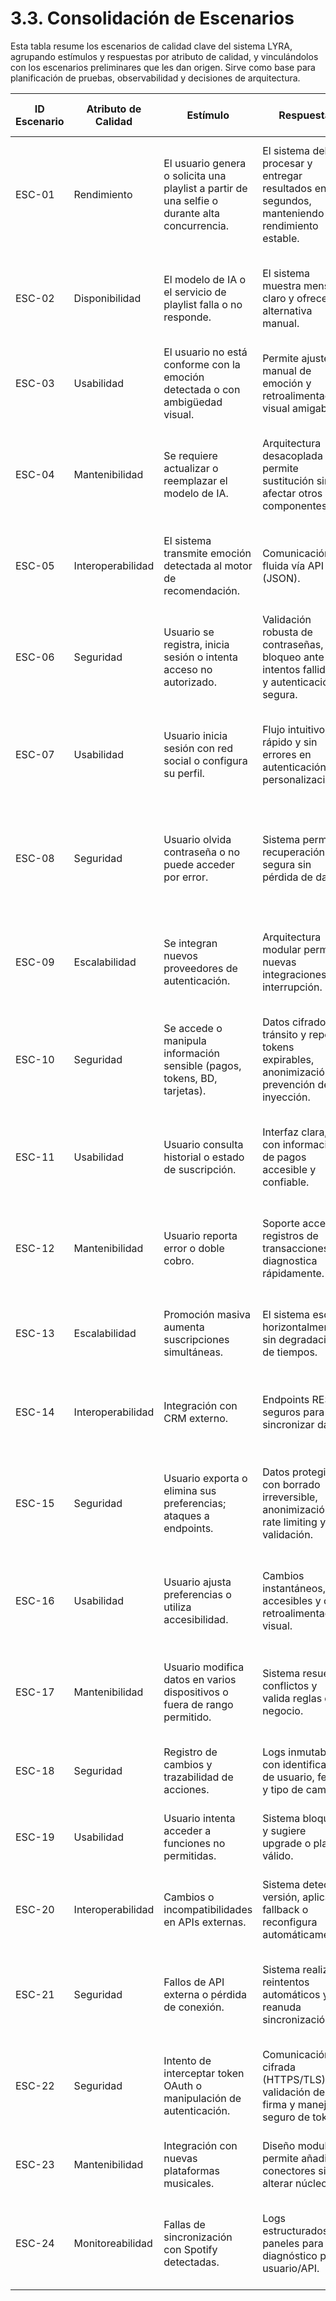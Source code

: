 # 3.3. Consolidación de Escenarios

Esta tabla resume los escenarios de calidad clave del sistema LYRA, agrupando estímulos y respuestas por atributo de calidad, y vinculándolos con los escenarios preliminares que les dan origen. Sirve como base para planificación de pruebas, observabilidad y decisiones de arquitectura.

| ID Escenario | Atributo de Calidad | Estímulo | Respuesta | ID Escenario Preliminar | Sustento | Comentarios |
|---|---|---|---|---|---|---|
| ESC-01 | Rendimiento | El usuario genera o solicita una playlist a partir de una selfie o durante alta concurrencia. | El sistema debe procesar y entregar resultados en <5 segundos, manteniendo rendimiento estable. | ESCP-02, ESCP-05 | Ambos casos miden la latencia total del flujo de generación ante distintas cargas. | El QA y el desarrollador deben asegurar procesamiento eficiente en cargas normales y pico. |
| ESC-02 | Disponibilidad | El modelo de IA o el servicio de playlist falla o no responde. | El sistema muestra mensaje claro y ofrece alternativa manual. | ESCP-04, ESCP-10 | Ambos tratan sobre fallas del modelo IA y manejo de errores para mantener operatividad. | El arquitecto y el CEO deben asegurar monitoreo continuo y recuperación automática. |
| ESC-03 | Usabilidad | El usuario no está conforme con la emoción detectada o con ambigüedad visual. | Permite ajuste manual de emoción y retroalimentación visual amigable. | ESCP-03, ESCP-06 | Se enfocan en control y comprensión del usuario ante detección emocional. | El diseñador UX/UI debe priorizar claridad visual y empoderar al usuario. |
| ESC-04 | Mantenibilidad | Se requiere actualizar o reemplazar el modelo de IA. | Arquitectura desacoplada permite sustitución sin afectar otros componentes. | ESCP-08 | Caso único relevante. | El CTO debe garantizar despliegues sin interrupciones ni dependencias rotas. |
| ESC-05 | Interoperabilidad | El sistema transmite emoción detectada al motor de recomendación. | Comunicación fluida vía API (JSON). | ESCP-07 | Caso único relevante. | El backend debe asegurar integración estable entre módulos IA y playlist. |
| ESC-06 | Seguridad | Usuario se registra, inicia sesión o intenta acceso no autorizado. | Validación robusta de contraseñas, bloqueo ante intentos fallidos, y autenticación segura. | ESCP-11, ESCP-14, ESCP-17 | Los tres tratan la validación segura de credenciales y manejo de accesos. | El CEO y el tester deben asegurar cumplimiento de políticas de seguridad y protección de datos. |
| ESC-07 | Usabilidad | Usuario inicia sesión con red social o configura su perfil. | Flujo intuitivo, rápido y sin errores en autenticación o personalización. | ESCP-12, ESCP-16 | Ambos tratan fluidez y claridad en interacciones del usuario con la interfaz. | El CTO y el diseñador UX/UI deben garantizar una experiencia coherente y sin fricción. |
| ESC-08 | Seguridad | Usuario olvida contraseña o no puede acceder por error. | Sistema permite recuperación segura sin pérdida de datos. | ESCP-13, ESCP-18 | Casos relacionados con mantenimiento de acceso sin pérdida de cuenta. | El desarrollador mobile y soporte técnico deben asegurar procesos confiables de recuperación. |
| ESC-09 | Escalabilidad | Se integran nuevos proveedores de autenticación. | Arquitectura modular permite nuevas integraciones sin interrupción. | ESCP-20, ESCP-19 | Ambos apuntan a expansión futura con flexibilidad en el ciclo de desarrollo. | El arquitecto y Scrum Master deben mantener estructura escalable y adaptable. |
| ESC-10 | Seguridad | Se accede o manipula información sensible (pagos, tokens, BD, tarjetas). | Datos cifrados en tránsito y reposo, tokens expirables, anonimización y prevención de inyección. | ESCP-21, ESCP-22, ESCP-23, ESCP-28, ESCP-30 | Todos los escenarios tratan la protección de datos financieros o confidenciales. | El CTO y el DBA deben garantizar cifrado, rotación de llaves y cumplimiento PCI-DSS. |
| ESC-11 | Usabilidad | Usuario consulta historial o estado de suscripción. | Interfaz clara, con información de pagos accesible y confiable. | ESCP-25 | Caso único. | El diseñador UX/UI debe priorizar transparencia y comprensión visual de datos. |
| ESC-12 | Mantenibilidad | Usuario reporta error o doble cobro. | Soporte accede a registros de transacciones y diagnostica rápidamente. | ESCP-26 | Caso único. | Soporte técnico necesita trazas claras y seguras para resolver incidencias. |
| ESC-13 | Escalabilidad | Promoción masiva aumenta suscripciones simultáneas. | El sistema escala horizontalmente sin degradación de tiempos. | ESCP-27 | Caso único. | El arquitecto debe prever recursos dinámicos para picos de tráfico. |
| ESC-14 | Interoperabilidad | Integración con CRM externo. | Endpoints REST seguros para sincronizar datos. | ESCP-29 | Caso único. | El marketing digital debe integrar CRM sin exponer datos sensibles. |
| ESC-15 | Seguridad | Usuario exporta o elimina sus preferencias; ataques a endpoints. | Datos protegidos con borrado irreversible, anonimización, rate limiting y validación. | ESCP-37, ESCP-38, ESCP-40 | Todos implican manejo de privacidad, eliminación o protección ante abusos. | El CTO y backend deben cumplir normativas GDPR y asegurar protección de endpoints. |
| ESC-16 | Usabilidad | Usuario ajusta preferencias o utiliza accesibilidad. | Cambios instantáneos, accesibles y con retroalimentación visual. | ESCP-31, ESCP-34 | Ambos buscan fluidez y accesibilidad en el ajuste de preferencias. | El diseñador UX/UI debe mantener consistencia visual y accesibilidad WCAG. |
| ESC-17 | Mantenibilidad | Usuario modifica datos en varios dispositivos o fuera de rango permitido. | Sistema resuelve conflictos y valida reglas de negocio. | ESCP-32, ESCP-35 | Se relacionan con coherencia de datos y validaciones preventivas. | El analista de negocios y backend deben garantizar sincronización coherente. |
| ESC-18 | Seguridad | Registro de cambios y trazabilidad de acciones. | Logs inmutables con identificación de usuario, fecha y tipo de cambio. | ESCP-39 | Caso único. | El DBA debe mantener trazabilidad controlada y auditable. |
| ESC-19 | Usabilidad | Usuario intenta acceder a funciones no permitidas. | Sistema bloquea y sugiere upgrade o plan válido. | ESCP-36 | Caso único. | El marketing digital debe manejar upsell sin interrumpir la experiencia. |
| ESC-20 | Interoperabilidad | Cambios o incompatibilidades en APIs externas. | Sistema detecta versión, aplica fallback o reconfigura automáticamente. | ESCP-41, ESCP-44 | Ambos tratan compatibilidad con APIs externas (Spotify u otras). | El CTO e IA deben asegurar adaptabilidad ante cambios de terceros. |
| ESC-21 | Seguridad | Fallos de API externa o pérdida de conexión. | Sistema realiza reintentos automáticos y reanuda sincronización. | ESCP-42, ESCP-45 | Casos centrados en continuidad del servicio ante errores externos o desconexión. | El backend y mobile deben mantener resiliencia sin pérdida de datos. |
| ESC-22 | Seguridad | Intento de interceptar token OAuth o manipulación de autenticación. | Comunicación cifrada (HTTPS/TLS), validación de firma y manejo seguro de tokens. | ESCP-43 | Caso único crítico. | El backend y CTO deben garantizar cumplimiento OAuth2 y certificados válidos. |
| ESC-23 | Mantenibilidad | Integración con nuevas plataformas musicales. | Diseño modular permite añadir conectores sin alterar núcleo. | ESCP-48 | Caso único. | El arquitecto asegura expansión limpia y mantenible. |
| ESC-24 | Monitoreabilidad | Fallas de sincronización con Spotify detectadas. | Logs estructurados y paneles para diagnóstico por usuario/API. | ESCP-49, ESCP-50 | Ambos permiten seguimiento y reconciliación automática. | Soporte y analista de datos deben supervisar consistencia entre sistemas. |
